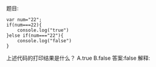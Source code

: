 题目:

    var num="22";
    if(num===22){
        console.log("true")
    }else if(num==="22"){
        console.log("false")
    }
    
上述代码的打印结果是什么？
A.true
B.false
答案:false
解释:
